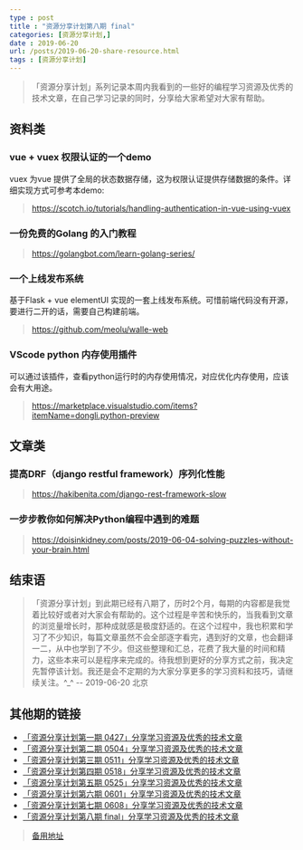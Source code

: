 ```yaml
---
type : post
title : "资源分享计划第八期 final"
categories: [资源分享计划,] 
date : 2019-06-20
url: /posts/2019-06-20-share-resource.html 
tags : [资源分享计划]
---
```


>「资源分享计划」系列记录本周内我看到的一些好的编程学习资源及优秀的技术文章，在自己学习记录的同时，分享给大家希望对大家有帮助。

## 资料类

### vue + vuex 权限认证的一个demo 

vuex 为vue 提供了全局的状态数据存储，这为权限认证提供存储数据的条件。详细实现方式可参考本demo:

> https://scotch.io/tutorials/handling-authentication-in-vue-using-vuex

### 一份免费的Golang 的入门教程

> https://golangbot.com/learn-golang-series/



### 一个上线发布系统

基于Flask + vue elementUI 实现的一套上线发布系统。可惜前端代码没有开源，要进行二开的话，需要自己构建前端。

> https://github.com/meolu/walle-web


### VScode python 内存使用插件

可以通过该插件，查看python运行时的内存使用情况，对应优化内存使用，应该会有大用途。

> https://marketplace.visualstudio.com/items?itemName=dongli.python-preview

## 文章类

### 提高DRF（django restful framework）序列化性能

> https://hakibenita.com/django-rest-framework-slow

### 一步步教你如何解决Python编程中遇到的难题

> https://doisinkidney.com/posts/2019-06-04-solving-puzzles-without-your-brain.html


## 结束语

>「资源分享计划」到此期已经有八期了，历时2个月，每期的内容都是我觉着比较好或者对大家会有帮助的。这个过程是辛苦和快乐的，当我看到文章的浏览量增长时，那种成就感是极度舒适的。在这个过程中，我也积累和学习了不少知识，每篇文章虽然不会全部逐字看完，遇到好的文章，也会翻译一二，从中也学到了不少。但这些整理和汇总，花费了我大量的时间和精力，这些本来可以是程序来完成的。待我想到更好的分享方式之前，我决定先暂停该计划。我还是会不定期的为大家分享更多的学习资料和技巧，请继续关注。^_^
> -- 2019-06-20 北京

## 其他期的链接

- [「资源分享计划第一期 0427」分享学习资源及优秀的技术文章](https://mp.weixin.qq.com/s?timestamp=1561083288&src=3&ver=1&signature=pH7Q4L-lf7vcJM9un2SCPMWwo6iHc--M7JIWL-2foAnfSQohriHRjBJgbYhfbXloapeMmD0rDFcGZ3aMafV5fuke-Erc4qHgywC-pghQXYDHX-Na2biM12IooD9UHmdh2EaMZfnnDQz6JWeMrElHeseHEjSjAOMeVGIAl6uULto=)
- [「资源分享计划第二期 0504」分享学习资源及优秀的技术文章](https://mp.weixin.qq.com/s?timestamp=1561083326&src=3&ver=1&signature=pH7Q4L-lf7vcJM9un2SCPCzo1KB07xuxDs43ViRPhzlFs2iJ19cNeX8mlHcuWRR7ywMtFYCd-aU-IApfu0OS28GJ8Lkzfy0SS-Vz9p8pa2ZWkCmUWiUFrZPAOhssG7h2c7VHOFa39GVhkZ8ahR*HX1juoPrTVn9SJ2YuOcaNXb4=)
- [「资源分享计划第三期 0511」分享学习资源及优秀的技术文章](https://mp.weixin.qq.com/s?timestamp=1561083326&src=3&ver=1&signature=pH7Q4L-lf7vcJM9un2SCPCzo1KB07xuxDs43ViRPhzlFs2iJ19cNeX8mlHcuWRR7ywMtFYCd-aU-IApfu0OS2zeHwRG3I3ktlNfHZWY8xynqiEdyN8sD0qEriamGaf6wSJwzpUBZms9cDudDggmyx8WtUfh2ET-Kvmg-Lw6XAzo=)
- [「资源分享计划第四期 0518」分享学习资源及优秀的技术文章](https://mp.weixin.qq.com/s?timestamp=1561083395&src=3&ver=1&signature=pH7Q4L-lf7vcJM9un2SCPACXD45SRE09tb9g2g55ja1MyG4O71Yttvrcq2fbZ*DCTHYTo19PmcT4NyhENiCFpOHi*hLR7lsapSHUK6hdrCB--CtG7oZlH2Y*B4RlPnDilb8YrINBomPwEwH6kw7xFtXW3Tk-jPhApQh5QOdxHiE=)
- [「资源分享计划第五期 0525」分享学习资源及优秀的技术文章](https://mp.weixin.qq.com/s?timestamp=1561083395&src=3&ver=1&signature=pH7Q4L-lf7vcJM9un2SCPACXD45SRE09tb9g2g55ja1MyG4O71Yttvrcq2fbZ*DCTHYTo19PmcT4NyhENiCFpKkSrMJuIY27wvY4U6GkBP*C5kU7QxwRFXE*Unenpq3vV0NLLJaNHjlGFd-nVtIRmmFTtKiwjdegtRDXY30w8yc=)
- [「资源分享计划第六期 0601」分享学习资源及优秀的技术文章](https://mp.weixin.qq.com/s?timestamp=1561083395&src=3&ver=1&signature=pH7Q4L-lf7vcJM9un2SCPACXD45SRE09tb9g2g55ja1MyG4O71Yttvrcq2fbZ*DCTHYTo19PmcT4NyhENiCFpN0tq-GFbTUYBuAUFgOPOrX1gNOA5*vPcmcLjSVRchgfy5Wf9*HSk1Kpzu0B0RSz3IOpF9lfq3vZPXxK1Ag96wI=)
- [「资源分享计划第七期 0608」分享学习资源及优秀的技术文章](https://mp.weixin.qq.com/s?timestamp=1561083395&src=3&ver=1&signature=pH7Q4L-lf7vcJM9un2SCPACXD45SRE09tb9g2g55ja1MyG4O71Yttvrcq2fbZ*DCTHYTo19PmcT4NyhENiCFpMAVquHGACQXq4SGXq2f*VzSy2agt5Hw1lvo5iJtf7A5jvphQr7*YOAdHFoiFHC35Bimhw56BQqKldP156XTyfA=)
- [「资源分享计划第八期 final」分享学习资源及优秀的技术文章](https://mp.weixin.qq.com/s?__biz=MzI4MzA5ODEyNw==&mid=2653069917&idx=1&sn=459b35fe814db4aea09fb9b31eb4794f&chksm=f059ef3dc72e662b9165b4834358103dea3c5cee41f6fb9f2098025273ab5f53ecef22d22d2e&token=201086720&lang=zh_CN#rd)

> [备用地址](https://pylixm.cc/categories/%E8%B5%84%E6%BA%90%E5%88%86%E4%BA%AB%E8%AE%A1%E5%88%92/)